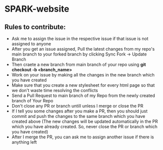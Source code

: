# SPARK-website


## Rules to contribute:
- Ask me to assign the issue in the respective issue if that issue is not assigned to anyone
- After you get an issue assigned, Pull the latest changes from my repo's main branch to your forked branch by clicking Sync Fork -> Update Branch
- Then craete a new branch from main branch of your repo using **git checkout -b <branch_name>**
- Work on your issue by making all the changes in the new branch which you have created
- Make sure that you create a new stylesheet for every html page so that we don't waste time resolving the conflicts
- Send a Pull Request to main branch of my Repo from the newly created branch of Your Repo
- Don't close any PR or branch untill unless I merge or close the PR 
- If I tell you some changes after you make a PR, then you should just commit and push the changes to the same branch which you have created above (The new changes will be updated automatically in the PR which you have already created. So, never close the PR or branch which you have created)
- After I merge the PR, you can ask me to assign another issue if there is anything left
